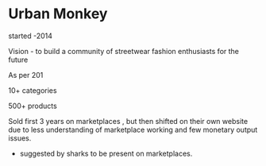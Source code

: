 # Urban Monkey

started -2014

Vision - to build a community of streetwear fashion enthusiasts for the future

As per 201

10+ categories

500+ products

Sold first 3 years on marketplaces , but then shifted on their own website due to less understanding of marketplace working and few monetary output issues.

- suggested by sharks to be present on marketplaces.